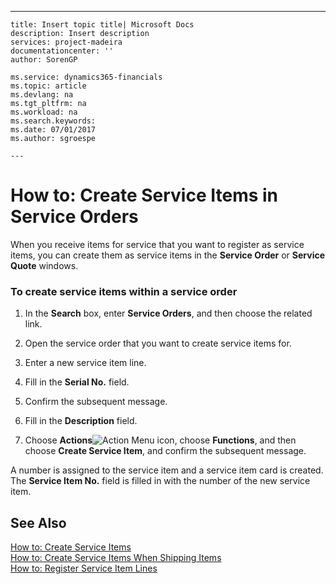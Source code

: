 ---
    title: Insert topic title| Microsoft Docs
    description: Insert description
    services: project-madeira
    documentationcenter: ''
    author: SorenGP

    ms.service: dynamics365-financials
    ms.topic: article
    ms.devlang: na
    ms.tgt_pltfrm: na
    ms.workload: na
    ms.search.keywords:
    ms.date: 07/01/2017
    ms.author: sgroespe

    ---
# How to: Create Service Items in Service Orders
When you receive items for service that you want to register as service items, you can create them as service items in the **Service Order** or **Service Quote** windows.  
  
### To create service items within a service order  
  
1.  In the **Search** box, enter **Service Orders**, and then choose the related link.  
  
2.  Open the service order that you want to create service items for.  
  
3.  Enter a new service item line.  
  
4.  Fill in the **Serial No.** field.  
  
5.  Confirm the subsequent message.  
  
6.  Fill in the **Description** field.  
  
7.  Choose **Actions**![Action Menu icon](../DesignAndEngineering/media/actionmenuicon.png "actionMenuIcon"), choose **Functions**, and then choose **Create Service Item**, and confirm the subsequent message.  
  
 A number is assigned to the service item and a service item card is created. The **Service Item No.** field is filled in with the number of the new service item.  
  
## See Also  
 [How to: Create Service Items](../Service/how-to-create-service-items.md)   
 [How to: Create Service Items When Shipping Items](../Service/how-to-create-service-items-when-shipping-items.md)   
 [How to: Register Service Item Lines](../Service/how-to-register-service-item-lines.md)